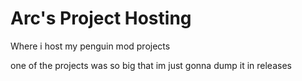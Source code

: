 # Arc's Project Hosting
Where i host my penguin mod projects

one of the projects was so big that im just gonna dump it in releases
